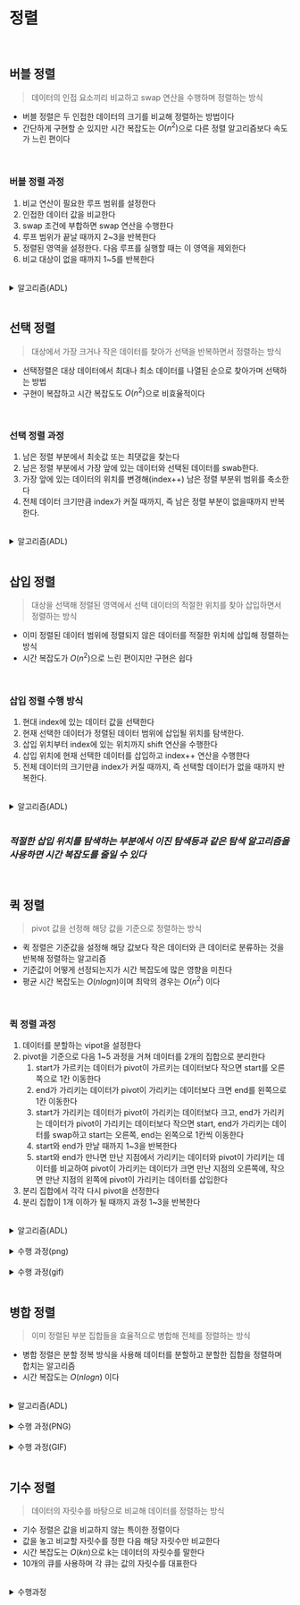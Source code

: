# 정렬

<br>

## 버블 정렬
> 데이터의 인접 요소끼리 비교하고 swap 연산을 수행하며 정렬하는 방식

- 버블 정렬은 두 인접한 데이터의 크기를 비교해 정렬하는 방법이다
- 간단하게 구현할 순 있지만 시간 복잡도는 $O(n^2)$으로 다른 정렬 알고리즘보다 속도가 느린 편이다

<br>

### 버블 정렬 과정
1. 비교 연산이 필요한 루프 범위를 설정한다
2. 인접한 데이터 값을 비교한다
3. swap 조건에 부합하면 swap 연산을 수행한다
4. 루프 범위가 끝날 때까지 2~3을 반복한다
5. 정렬된 영역을 설정한다. 다음 루프를 실행할 때는 이 영역을 제외한다
6. 비교 대상이 없을 때까지 1~5를 반복한다

<br>

<details>
    <summary> 알고리즘(ADL) </summary>
    <div markdown="0">
    <img src="./Images/Bubble_ADL.png" width = 600>
    </div>
</details>

<br>

## 선택 정렬
> 대상에서 가장 크거나 작은 데이터를 찾아가 선택을 반복하면서 정렬하는 방식

- 선택정렬은 대상 데이터에서 최대나 최소 데이터를 나열된 순으로 찾아가며 선택하는 방법
- 구현이 복잡하고 시간 복잡도도 $O(n^2)$으로 비효율적이다

<br>

### 선택 정렬 과정
1. 남은 정렬 부분에서 최솟값 또는 최댓값을 찾는다
2. 남은 정렬 부분에서 가장 앞에 있는 데이터와 선택된 데이터를 swab한다.
3. 가장 앞에 있는 데이터의 위치를 변경해(index++) 남은 정렬 부분위 범위를 축소한다
4. 전체 데이터 크기만큼 index가 커질 때까지, 즉 남은 정렬 부분이 없을때까지 반복한다.

<br>

<details>
    <summary> 알고리즘(ADL) </summary>
    <div markdown="0">
    <img src="./Images/Selection_ADL.png" width = 600>
    </div>
</details>

<br>

## 삽입 정렬
> 대상을 선택해 정렬된 영역에서 선택 데이터의 적절한 위치를 찾아 삽입하면서 정렬하는 방식

- 이미 정렬된 데이터 범위에 정렬되지 않은 데이터를 적절한 위치에 삽입해 정렬하는 방식
- 시간 복잡도가 $O(n^2)$으로 느린 편이지만 구현은 쉽다

<br>

### 삽입 정렬 수행 방식
1. 현대 index에 있는 데이터 값을 선택한다
2. 현재 선택한 데이터가 정렬된 데이터 범위에 삽입될 위치를 탐색한다.
3. 삽입 위치부터 index에 있는 위치까지 shift 연산을 수행한다
4. 삽입 위치에 현재 선택한 데이터를 삽입하고 index++ 연산을 수행한다
5. 전체 데이터의 크기만큼 index가 커질 때까지, 즉 선택할 데이터가 없을 때까지 반복한다.

<br>

<details>
    <summary> 알고리즘(ADL) </summary>
    <div markdown="0">
    <img src="./Images/Insertion_ADL.png" width = 600>
    </div>
</details>

<br>

### ***적절한 삽입 위치를 탐색하는 부분에서 이진 탐색등과 같은 탐색 알고리즘을 사용하면 시간 복잡도를 줄일 수 있다***

<br>

## 퀵 정렬
> pivot 값을 선정해 해당 값을 기준으로 정렬하는 방식

- 퀵 정렬은 기준값을 설정해 해당 값보다 작은 데이터와 큰 데이터로 분류하는 것을 반복해 정렬하는 알고리즘
- 기준값이 어떻게 선정되는지가 시간 복잡도에 많은 영향을 미친다
- 평균 시간 복잡도는 $O(nlogn)$이며 최악의 경우는 $O(n^2)$ 이다

<br>

### 퀵 정렬 과정
1. 데이터를 분할하는 vipot을 설정한다
2. pivot을 기준으로 다음 1~5 과정을 거쳐 데이터를 2개의 집합으로 분리한다
    1. start가 가르키는 데이터가 pivot이 가르키는 데이터보다 작으면 start를 오른쪽으로 1칸 이동한다
    2. end가 가리키는 데이터가 pivot이 가리키는 데이터보다 크면 end를 왼쪽으로 1칸 이동한다
    3. start가 가리키는 데이터가 pivot이 가리키는 데이터보다 크고, end가 가리키는 데이터가 pivot이 가리키는 데이터보다 작으면 start, end가 가리키는 데이터를 swap하고 start는 오른쪽, end는 왼쪽으로 1칸씩 이동한다
    4. start와 end가 만날 때까지 1~3을 반복한다
    5. start와 end가 만나면 만난 지점에서 가리키는 데이터와 pivot이 가리키는 데이터를 비교하여 pivot이 가리키는 데이터가 크면 만난 지점의 오른쪽에, 작으면 만난 지점의 왼쪽에 pivot이 가리키는 데이터를 삽입한다
3. 분리 집합에서 각각 다시 pivot을 선정한다
4. 분리 집합이 1개 이하가 될 때까지 과정 1~3을 반복한다

<br>

<details>
    <summary> 알고리즘(ADL) </summary>
    <div markdown="0">
    <img src="./Images/Quick_ADL1.png" width = 600>
    <img src="./Images/Quick_ADL2.png" width = 600>
    </div>
</details>

<br>

<details>
    <summary>수행 과정(png)</summary>
    <div markdown="0">
    <img src="./Images/Quick_Process1.png" width = 600>
    <img src="./Images/Quick_Process2.png" width = 600>
    <img src="./Images/Quick_Process3.png" width = 600>
    <img src="./Images/Quick_Process4.png" width = 600>
    </div>
</details>

<br>

<details>
    <summary>수행 과정(gif)</summary>
    <div markdown="0">
    <img src="./Images/Quick.gif" width = 600>
    </div>
</details>

<br>

## 병합 정렬
> 이미 정렬된 부분 집합들을 효율적으로 병합해 전체를 정렬하는 방식

- 병합 정렬은 분할 정복 방식을 사용해 데이터를 분할하고 분할한 집합을 정렬하며 합치는 알고리즘
- 시간 복잡도는 $O(nlogn)$ 이다

<br>

<details>
    <summary> 알고리즘(ADL) </summary>
    <div markdown="0">
    <img src="./Images/Merge_ADL1.png" width = 600>
    <img src="./Images/Merge_ADL2.png" width = 600>
    </div>
</details>

<br>

<details>
    <summary> 수행 과정(PNG) </summary>
    <div markdown="0">
    <img src="./Images/Merge_Process.png" width = 600>
    </div>
</details>

<br>

<details>
    <summary> 수행 과정(GIF) </summary>
    <div markdown="0">
    <img src="./Images/Merge.gif" width = 600>
    </div>
</details>

<br>

## 기수 정렬
> 데이터의 자릿수를 바탕으로 비교해 데이터를 정렬하는 방식

- 기수 정렬은 값을 비교하지 않는 특이한 정렬이다
- 값을 놓고 비교할 자릿수를 정한 다음 해당 자릿수만 비교한다
- 시간 복잡도는 $O(kn)$으로 k는 데이터의 자릿수를 말한다
- 10개의 큐를 사용하며 각 큐는 값의 자릿수를 대표한다

<br>

<details>
    <summary>수행과정</summary>
    <div markdown="0">
    <img src="./Images/RadixSort.png" width = 600>
    </div>
</details>